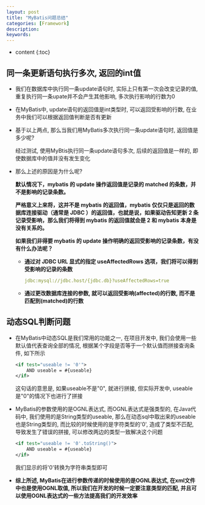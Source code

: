 ```yaml
---
layout: post
title: "MyBatis问题总结"
categories: [Framework]
description:
keywords:
---
```


* content
{:toc}
## 同一条更新语句执行多次, 返回的int值

* 我们在数据库中执行同一条update语句时, 实际上只有第一次会改变记录的值, 重复执行同一条upate并不会产生其他影响, 多次执行影响的行数为0

* 在MyBatis中, update语句的返回值是int类型时, 可以返回受影响的行数, 在业务中我们可以根据返回值判断是否有更新

* 基于以上两点, 那么当我们用MyBatis多次执行同一条update语句时, 返回值是多少呢?

	经过测试, 使用MyBtis执行同一条update语句多次, 后续的返回值是一样的, 即使数据库中的值并没有发生变化

* 那么上述的原因是为什么呢?

	**默认情况下，mybatis 的 update 操作返回值是记录的 matched 的条数，并不是影响的记录条数。** 

	**严格意义上来将，这并不是 mybatis 的返回值，mybatis 仅仅只是返回的数据库连接驱动（通常是 JDBC ）的返回值，也就是说，如果驱动告知更新 2 条记录受影响，那么我们将得到 mybatis 的返回值就会是 2 和 mybatis 本身是没有关系的。** 

	**如果我们非得要 mybatis 的 update 操作明确的返回受影响的记录条数，有没有什么办法呢？**

	* **通过对 JDBC URL 显式的指定 useAffectedRows 选项，我们将可以得到受影响的记录的条数**

		```yaml
		jdbc:mysql://jdbc.host/{jdbc.db}?useAffectedRows=true
		```

	* **通过更改数据库连接的参数, 就可以返回受影响(affected)的行数, 而不是匹配到(matched)的行数**

## 动态SQL判断问题

* 在MyBatis中动态SQL是我们常用的功能之一, 在项目开发中, 我们会使用一些默认值代表查询全部的情况, 根据某个字段是否等于一个默认值而拼接查询条件, 如下所示

	```xml
	<if test="useable != '0'">
		AND useable = #{useable}
	</if>
	```

	这句话的意思是, 如果useable不是"0", 就进行拼接, 但实际开发中, useable是"0"的情况下也进行了拼接

* MyBatis的参数使用的是OGNL表达式, 而OGNL表达式是强类型的, 在Java代码中, 我们使用的是String类型的useable, 那么在动态sql中取出来的useable也是String类型的, 而比较的时候使用的是字符类型的'0', 造成了类型不匹配, 导致发生了错误的拼接, 可以修改两边的类型一致解决这个问题

	```xml
	<if test="useable != '0'.toString()">
		AND useable = #{useable}
	</if>
	```

	我们显示的将'0'转换为字符串类型即可

* **综上所述, MyBatis在进行参数传递的时候使用的是OGNL表达式, 在xml文件中也是使用OGNL取值, 所以我们在开发的时候一定要注意类型的匹配, 并且可以使用OGNL表达式的一些方法提高我们的开发效率**